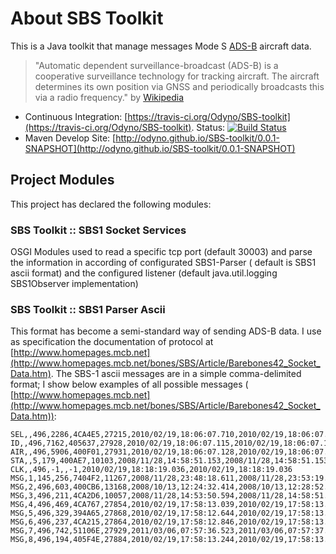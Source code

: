 About SBS Toolkit
===========
This is a Java toolkit that manage messages Mode S [ADS-B](http://en.wikipedia.org/wiki/Automatic_dependent_surveillance-broadcast) aircraft data.  
> "Automatic dependent surveillance-broadcast (ADS-B) is a cooperative surveillance technology for tracking aircraft.  The aircraft determines its own position via GNSS and periodically broadcasts this via a radio frequency."
> by [Wikipedia](http://en.wikipedia.org/wiki/ADS-B)

* Continuous Integration: [https://travis-ci.org/Odyno/SBS-toolkit](https://travis-ci.org/Odyno/SBS-toolkit). Status: [![Build Status](https://travis-ci.org/Odyno/SBS-toolkit.png?branch=master)](https://travis-ci.org/Odyno/SBS-toolkit)
* Maven Develop Site: [http://odyno.github.io/SBS-toolkit/0.0.1-SNAPSHOT](http://odyno.github.io/SBS-toolkit/0.0.1-SNAPSHOT)


Project Modules
---------------
This project has declared the following modules:

### SBS Toolkit :: SBS1 Socket Services
OSGI Modules  used to read a specific tcp port (default 30003) and parse the information in according of configurated SBS1-Parser ( default is SBS1 ascii format) and the configured listener (default java.util.logging  SBS1Observer implementation)


### SBS Toolkit :: SBS1 Parser Ascii
This format has become a semi-standard way of sending ADS-B data. I use as specification the documentation of protocol at [http://www.homepages.mcb.net](http://www.homepages.mcb.net/bones/SBS/Article/Barebones42_Socket_Data.htm).
The SBS-1 ascii messages are in a simple comma-delimited format; I show below examples of all possible messages ( [http://www.homepages.mcb.net](http://www.homepages.mcb.net/bones/SBS/Article/Barebones42_Socket_Data.htm)):

```
SEL,,496,2286,4CA4E5,27215,2010/02/19,18:06:07.710,2010/02/19,18:06:07.710,RYR1427
ID,,496,7162,405637,27928,2010/02/19,18:06:07.115,2010/02/19,18:06:07.115,EZY691A
AIR,,496,5906,400F01,27931,2010/02/19,18:06:07.128,2010/02/19,18:06:07.128
STA,,5,179,400AE7,10103,2008/11/28,14:58:51.153,2008/11/28,14:58:51.153,RM
CLK,,496,-1,,-1,2010/02/19,18:18:19.036,2010/02/19,18:18:19.036
MSG,1,145,256,7404F2,11267,2008/11/28,23:48:18.611,2008/11/28,23:53:19.161,RJA1118,,,,,,,,,,,
MSG,2,496,603,400CB6,13168,2008/10/13,12:24:32.414,2008/10/13,12:28:52.074,,,0,76.4,258.3,54.05735,-4.38826,,,,,,0
MSG,3,496,211,4CA2D6,10057,2008/11/28,14:53:50.594,2008/11/28,14:58:51.153,,37000,,,51.45735,-1.02826,,,0,0,0,0
MSG,4,496,469,4CA767,27854,2010/02/19,17:58:13.039,2010/02/19,17:58:13.368,,,288.6,103.2,,,-832,,,,,
MSG,5,496,329,394A65,27868,2010/02/19,17:58:12.644,2010/02/19,17:58:13.368,,10000,,,,,,,0,,0,0
MSG,6,496,237,4CA215,27864,2010/02/19,17:58:12.846,2010/02/19,17:58:13.368,,33325,,,,,,0271,0,0,0,0
MSG,7,496,742,51106E,27929,2011/03/06,07:57:36.523,2011/03/06,07:57:37.054,,3775,,,,,,,,,,0
MSG,8,496,194,405F4E,27884,2010/02/19,17:58:13.244,2010/02/19,17:58:13.368,,,,,,,,,,,,0
```
